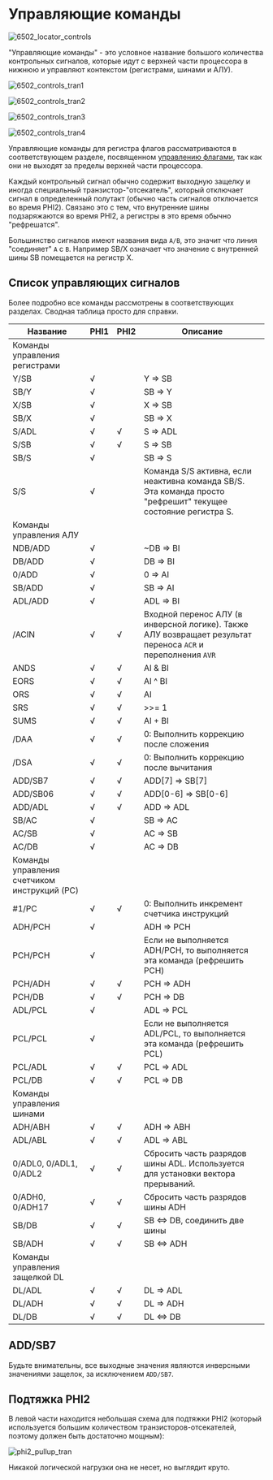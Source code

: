 # Управляющие команды

![6502_locator_controls](/BreakingNESWiki/imgstore/6502_locator_controls.jpg)

"Управляющие команды" - это условное название большого количества контрольных сигналов, которые идут с верхней части процессора в нижнюю и управляют контекстом (регистрами, шинами и АЛУ).

![6502_controls_tran1](/BreakingNESWiki/imgstore/6502_controls_tran1.jpg)

![6502_controls_tran2](/BreakingNESWiki/imgstore/6502_controls_tran2.jpg)

![6502_controls_tran3](/BreakingNESWiki/imgstore/6502_controls_tran3.jpg)

![6502_controls_tran4](/BreakingNESWiki/imgstore/6502_controls_tran4.jpg)

Управляющие команды для регистра флагов рассматриваются в соответствующем разделе, посвященном [управлению флагами](flags_control.md), так как они не выходят за пределы верхней части процессора.

Каждый контрольный сигнал обычно содержит выходную защелку и иногда специальный транзистор-"отсекатель", который отключает сигнал в определенный полутакт (обычно часть сигналов отключается во время PHI2). Связано это с тем, что внутренние шины подзаряжаются во время PHI2, а регистры в это время обычно "рефрешатся".

Большинство сигналов имеют названия вида `A/B`, это значит что линия "соединяет" `A` с `B`. Например SB/X означает что значение с внутренней шины SB помещается на регистр X.

## Список управляющих сигналов

Более подробно все команды рассмотрены в соответствующих разделах. Сводная таблица просто для справки.

|Название|PHI1|PHI2|Описание|
|---|---|---|---|
|Команды управления регистрами||||
|Y/SB|√| |Y => SB|
|SB/Y|√| |SB => Y|
|X/SB|√| |X => SB|
|SB/X|√| |SB => X|
|S/ADL|√|√|S => ADL|
|S/SB|√|√|S => SB|
|SB/S|√| |SB => S|
|S/S|√| |Команда S/S активна, если неактивна команда SB/S. Эта команда просто "рефрешит" текущее состояние регистра S.|
|Команды управления АЛУ||||
|NDB/ADD|√| |~DB => BI|
|DB/ADD|√| |DB => BI|
|0/ADD|√| |0 => AI|
|SB/ADD|√| |SB => AI|
|ADL/ADD|√| |ADL => BI|
|/ACIN|√|√|Входной перенос АЛУ (в инверсной логике). Также АЛУ возвращает результат переноса `ACR` и переполнения `AVR`|
|ANDS|√|√|AI & BI|
|EORS|√|√|AI ^ BI|
|ORS|√|√|AI | BI|
|SRS|√|√|>>= 1|
|SUMS|√|√|AI + BI|
|/DAA|√|√|0: Выполнить коррекцию после сложения|
|/DSA|√|√|0: Выполнить коррекцию после вычитания|
|ADD/SB7|√|√|ADD\[7\] => SB\[7\]|
|ADD/SB06|√|√|ADD\[0-6\] => SB\[0-6\]|
|ADD/ADL|√|√|ADD => ADL|
|SB/AC|√| |SB => AC|
|AC/SB|√| |AC => SB|
|AC/DB|√| |AC => DB|
|Команды управления счетчиком инструкций (PC)||||
|#1/PC|√|√|0: Выполнить инкремент счетчика инструкций|
|ADH/PCH|√| |ADH => PCH|
|PCH/PCH|√| |Если не выполняется ADH/PCH, то выполняется эта команда (рефрешить PCH)|
|PCH/ADH|√|√|PCH => ADH|
|PCH/DB|√|√|PCH => DB|
|ADL/PCL|√| |ADL => PCL|
|PCL/PCL|√| |Если не выполняется ADL/PCL, то выполняется эта команда (рефрешить PCL)|
|PCL/ADL|√|√|PCL => ADL|
|PCL/DB|√|√|PCL => DB|
|Команды управления шинами||||
|ADH/ABH|√|√|ADH => ABH|
|ADL/ABL|√|√|ADL => ABL|
|0/ADL0, 0/ADL1, 0/ADL2|√|√|Сбросить часть разрядов шины ADL. Используется для установки вектора прерываний.|
|0/ADH0, 0/ADH17|√|√|Сбросить часть разрядов шины ADH|
|SB/DB|√|√|SB <=> DB, соединить две шины|
|SB/ADH|√|√|SB <=> ADH|
|Команды управления защелкой DL||||
|DL/ADL|√|√|DL => ADL|
|DL/ADH|√|√|DL => ADH|
|DL/DB|√|√|DL <=> DB|

## ADD/SB7

Будьте внимательны, все выходные значения являются инверсными значениями защелок, за исключением `ADD/SB7`.

## Подтяжка PHI2

В левой части находится небольшая схема для подтяжки PHI2 (который используется большим количеством транзисторов-отсекателей, поэтому должен быть достаточно мощным):

![phi2_pullup_tran](/BreakingNESWiki/imgstore/phi2_pullup_tran.jpg)

Никакой логической нагрузки она не несет, но выглядит круто.
